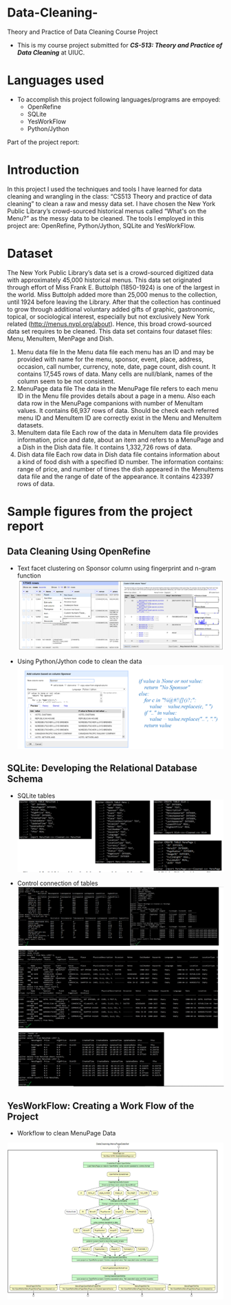 # Data-Cleaning-
Theory and Practice of Data Cleaning Course Project

- This is my course project submitted for ***CS-513: Theory and Practice of Data Cleaning*** at UIUC.

# Languages used
- To accomplish this project following languages/programs are empoyed:
  - OpenRefine
  - SQLite
  - YesWorkFlow
  - Python/Jython

Part of the project report:

# Introduction
In this project I used the techniques and tools I have learned for data cleaning and wrangling in the class: “CS513 Theory and practice of data cleaning” to clean a raw and messy data set. I have chosen the New York Public Library’s crowd-sourced historical menus called “What's on the Menu?” as the messy data to be cleaned. The tools I employed in this project are: OpenRefine, Python/Jython, SQLite and YesWorkFlow.

# Dataset
The New York Public Library’s data set is a crowd-sourced digitized data with approximately 45,000 historical menus. This data set originated through effort of Miss Frank E. Buttolph (1850-1924) is one of the largest in the world. Miss Buttolph added more than 25,000 menus to the collection, until 1924 before leaving the Library. After that the collection has continued to grow through additional voluntary added gifts of graphic, gastronomic, topical, or sociological interest, especially but not exclusively New York related (http://menus.nypl.org/about). Hence, this broad crowd-sourced data set requires to be cleaned. This data set contains four dataset files: Menu, MenuItem, MenPage and Dish.
  1. Menu data file
In the Menu data file each menu has an ID and may be provided with name for the menu, sponsor, event, place, address, occasion, call number, currency, note, date, page count, dish count. It contains 17,545 rows of data. Many cells are null/blank, names of the column seem to be not consistent.
  2. MenuPage data file
The data in the MenuPage file refers to each menu ID in the Menu file provides details about a page in a menu. Also each data row in the MenuPage companions with number of MenuItam values. It contains 66,937 rows of data. Should be check each referred menu ID and MenuItem ID are correctly exist in the Menu and MenuItem datasets.
  3. MenuItem data file
Each row of the data in MenuItem data file provides information, price and date, about an item and refers to a MenuPage and a Dish in the Dish data file. It contains 1,332,726 rows of data.
  4. Dish data file
Each row data in Dish data file contains information about a kind of food dish with a specified ID number. The information contains: range of price, and number of times the dish appeared in the MenuItems data file and the range of date of the appearance. It contains 423397 rows of data.

# Sample figures from the project report

## Data Cleaning Using OpenRefine
- Text facet clustering on Sponsor column using fingerprint and n-gram function
![GitHub Logo](/IMG/OpenRefine.png)

- Using Python/Jython code to clean the data
![GitHub Logo](/IMG/OpenRefine2.png)

## SQLite: Developing the Relational Database Schema

- SQLite tables
![GitHub Logo](/IMG/SQLite1.png)

- Control connection of tables
![GitHub Logo](/IMG/SQLite2.png)

## YesWorkFlow: Creating a Work Flow of the Project

- Workflow to clean MenuPage Data

![GitHub Logo](/IMG/YesWorkFlow.png)
